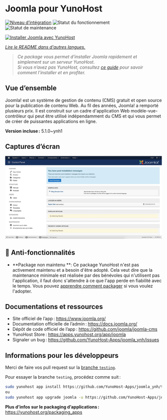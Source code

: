 <!--
Nota bene : ce README est automatiquement généré par <https://github.com/YunoHost/apps/tree/master/tools/readme_generator>
Il NE doit PAS être modifié à la main.
-->

# Joomla pour YunoHost

[![Niveau d’intégration](https://dash.yunohost.org/integration/joomla.svg)](https://dash.yunohost.org/appci/app/joomla) ![Statut du fonctionnement](https://ci-apps.yunohost.org/ci/badges/joomla.status.svg) ![Statut de maintenance](https://ci-apps.yunohost.org/ci/badges/joomla.maintain.svg)

[![Installer Joomla avec YunoHost](https://install-app.yunohost.org/install-with-yunohost.svg)](https://install-app.yunohost.org/?app=joomla)

*[Lire le README dans d'autres langues.](./ALL_README.md)*

> *Ce package vous permet d’installer Joomla rapidement et simplement sur un serveur YunoHost.*  
> *Si vous n’avez pas YunoHost, consultez [ce guide](https://yunohost.org/install) pour savoir comment l’installer et en profiter.*

## Vue d’ensemble

Joomla! est un système de gestion de contenu (CMS) gratuit et open source pour la publication de contenu Web. Au fil des années, Joomla! a remporté plusieurs prix. Il est construit sur un cadre d'application Web modèle-vue-contrôleur qui peut être utilisé indépendamment du CMS et qui vous permet de créer de puissantes applications en ligne.


**Version incluse :** 5.1.0~ynh1

## Captures d’écran

![Capture d’écran de Joomla](./doc/screenshots/screenshot.jpg)

## :red_circle: Anti-fonctionnalités

- **Package non maintenu **: Ce package YunoHost n'est pas activement maintenu et a besoin d'être adopté. Cela veut dire que la maintenance minimale est réalisée par des bénévoles qui n'utilisent pas l'application, il faut donc s'attendre à ce que l'app perde en fiabilité avec le temps. Vous pouvez [apprendre comment packager](https://yunohost.org/packaging_apps_intro) si vous voulez l'adopter.

## Documentations et ressources

- Site officiel de l’app : <https://www.joomla.org/>
- Documentation officielle de l’admin : <https://docs.joomla.org/>
- Dépôt de code officiel de l’app : <https://github.com/joomla/joomla-cms>
- YunoHost Store : <https://apps.yunohost.org/app/joomla>
- Signaler un bug : <https://github.com/YunoHost-Apps/joomla_ynh/issues>

## Informations pour les développeurs

Merci de faire vos pull request sur la [branche `testing`](https://github.com/YunoHost-Apps/joomla_ynh/tree/testing).

Pour essayer la branche `testing`, procédez comme suit :

```bash
sudo yunohost app install https://github.com/YunoHost-Apps/joomla_ynh/tree/testing --debug
ou
sudo yunohost app upgrade joomla -u https://github.com/YunoHost-Apps/joomla_ynh/tree/testing --debug
```

**Plus d’infos sur le packaging d’applications :** <https://yunohost.org/packaging_apps>
